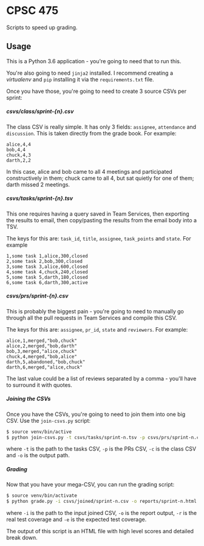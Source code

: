 # CPSC 475

Scripts to speed up grading.

## Usage

This is a Python 3.6 application - you're going to need that to run this.

You're also going to need `jinja2` installed. I recommend creating a _virtualenv_ and `pip` installing it via the 
`requirements.txt` file.

Once you have those, you're going to need to create 3 source CSVs per sprint:

##### csvs/class/sprint-{n}.csv

The class CSV is really simple. It has only 3 fields: `assignee`, `attendance` and `discussion`. This is taken 
directly from the grade book. For example:

```plaintext
alice,4,4
bob,4,4
chuck,4,3
darth,2,2
```

In this case, alice and bob came to all 4 meetings and participated constructively in them;
chuck came to all 4, but sat quietly for one of them;
darth missed 2 meetings.

##### csvs/tasks/sprint-{n}.tsv

This one requires having a query saved in Team Services, then exporting the results to email, then copy/pasting 
the results from the email body into a TSV.

The keys for this are: `task_id`, `title`, `assignee`, `task_points` and `state`. For example

```plaintext
1,some task 1,alice,300,closed
2,some task 2,bob,300,closed
3,some task 3,alice,600,closed
4,some task 4,chuck,240,closed
5,some task 5,darth,180,closed
6,some task 6,darth,300,active
```

##### csvs/prs/sprint-{n}.csv

This is probably the biggest pain - you're going to need to manually go through all the pull requests in Team
Services and compile this CSV.

The keys for this are: `assignee`, `pr_id`, `state` and `reviewers`. For example:

```plaintext
alice,1,merged,"bob,chuck"
alice,2,merged,"bob,darth"
bob,3,merged,"alice,chuck"
chuck,4,merged,"bob,alice"
darth,5,abandoned,"bob,chuck"
darth,6,merged,"alice,chuck"
```

The last value could be a list of reviews separated by a comma - you'll have to surround it with quotes.

##### Joining the CSVs

Once you have the CSVs, you're going to need to join them into one big CSV. Use the `join-csvs.py` script:

```bash
$ source venv/bin/active
$ python join-csvs.py -t csvs/tasks/sprint-n.tsv -p csvs/prs/sprint-n.csv -c csvs/class/sprint-n.csv -o csvs/joined/sprint-n.csv
```

where `-t` is the path to the tasks CSV, `-p` is the PRs CSV, `-c` is the class CSV and `-o` is the output path.

##### Grading

Now that you have your mega-CSV, you can run the grading script:

```bash
$ source venv/bin/activate
$ python grade.py -i csvs/joined/sprint-n.csv -o reports/sprint-n.html -r 70 -e 75
```

where `-i` is the path to the input joined CSV, `-o` is the report output, `-r` is the real test coverage and 
`-e` is the expected test coverage.
 
The output of this script is an HTML file with high level scores and detailed break down. 
